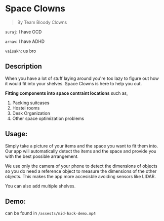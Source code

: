 # Space Clowns 
> By Team Bloody Clowns 

`suraj`: I have OCD 

`arnav`: I have ADHD

`vaisakh`: us bro

## Description
When you have a lot of stuff laying around you're too lazy to figure out how it would fit into your shelves. Space Clowns is here to help you out.

**Fitting components into space contraint locations**
such as,
1. Packing suitcases 
2. Hostel rooms 
3. Desk Organization
4. Other space optimization problems

## Usage:
Simply take a picture of your items and the space you want to fit them into. Our app will automatically detect the items and the space and provide you with the best possible arrangement.

We use only the camera of your phone to detect the dimensions of objects so you do need a reference object to measure the dimensions of the other objects. This makes the app more accesisble avoiding sensors like LIDAR.

You can also add multiple shelves.

## Demo:
can be found in `/assests/mid-hack-demo.mp4`
